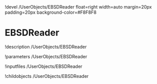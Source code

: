 <!-- MOOSE Object Documentation Stub: Remove this when content is added. -->!devel /UserObjects/EBSDReader float=right width=auto margin=20px padding=20px background-color=#F8F8F8


# EBSDReader
!description /UserObjects/EBSDReader

!parameters /UserObjects/EBSDReader

!inputfiles /UserObjects/EBSDReader

!childobjects /UserObjects/EBSDReader
